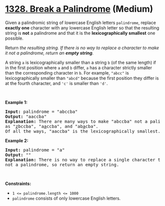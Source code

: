 # [1328. Break a Palindrome][link] (Medium)

[link]: https://leetcode.com/problems/break-a-palindrome/

<p>Given a palindromic string of lowercase English letters <code>palindrome</code>, replace
<strong>exactly one</strong> character with any lowercase English letter so that the resulting
string is <strong>not</strong> a palindrome and that it is the <strong>lexicographically
smallest</strong> one possible.</p>

<p>Return <em>the resulting string. If there is no way to replace a character to make it not a
palindrome, return an <strong>empty string</strong>.</em></p>

<p>A string <code>a</code> is lexicographically smaller than a string <code>b</code> (of the same
length) if in the first position where <code>a</code> and <code>b</code> differ, <code>a</code> has
a character strictly smaller than the corresponding character in <code>b</code>. For example,
<code>&quot;abcc&quot;</code> is lexicographically smaller than <code>&quot;abcd&quot;</code>
because the first position they differ is at the fourth character, and <code>&#39;c&#39;</code> is
smaller than <code>&#39;d&#39;</code>.</p>

<p>&nbsp;</p>
<p><strong class="example">Example 1:</strong></p>

<pre>
<strong>Input:</strong> palindrome = &quot;abccba&quot;
<strong>Output:</strong> &quot;aaccba&quot;
<strong>Explanation:</strong> There are many ways to make &quot;abccba&quot; not a palindrome, such
as &quot;<u>z</u>bccba&quot;, &quot;a<u>a</u>ccba&quot;, and &quot;ab<u>a</u>cba&quot;.
Of all the ways, &quot;aaccba&quot; is the lexicographically smallest.
</pre>

<p><strong class="example">Example 2:</strong></p>

<pre>
<strong>Input:</strong> palindrome = &quot;a&quot;
<strong>Output:</strong> &quot;&quot;
<strong>Explanation:</strong> There is no way to replace a single character to make &quot;a&quot;
not a palindrome, so return an empty string.
</pre>

<p>&nbsp;</p>
<p><strong>Constraints:</strong></p>

<ul>
	<li><code>1 &lt;= palindrome.length &lt;= 1000</code></li>
	<li><code>palindrome</code> consists of only lowercase English letters.</li>
</ul>
